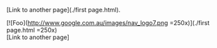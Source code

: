  [Link to another page](./first page.html).

[![Foo](http://www.google.com.au/images/nav_logo7.png =250x)](./first page.html =250x)                                                    
[Link to another page]
